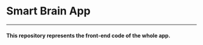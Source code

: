 <html>
	<head>
	</head>
	<body>
		<h1> Smart Brain App </h1>
		<hr>
		<h4> This repository represents the front-end code of the whole app. </h4>
	</body>
</html>